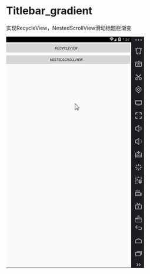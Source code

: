 # Titlebar_gradient
实现RecycleView，NestedScrollView滑动标题栏渐变

![image](https://github.com/wangchang163/Titlebar_gradient/blob/master/image/titlebar.gif)